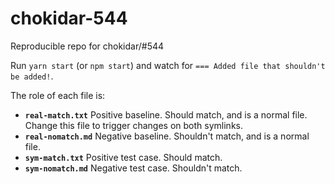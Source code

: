 # chokidar-544

Reproducible repo for chokidar/#544

Run `yarn start` (or `npm start`) and watch for `=== Added file that shouldn't be added!`.

The role of each file is:

- **`real-match.txt`** Positive baseline. Should match, and is a normal file. Change this file to trigger changes on both symlinks.
- **`real-nomatch.md`** Negative baseline. Shouldn't match, and is a normal file.
- **`sym-match.txt`** Positive test case. Should match.
- **`sym-nomatch.md`** Negative test case. Shouldn't match.
